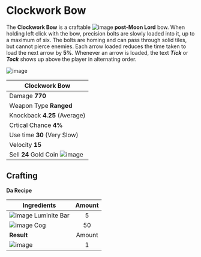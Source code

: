 # Clockwork Bow 

The **Clockwork Bow** is a craftable ![image](https://github.com/user-attachments/assets/8260a9f7-4982-4b00-911a-57cda698cc2d) **post-Moon Lord** bow. When holding left click with the bow, 
precision bolts are slowly loaded into it, up to a maximum of six. The bolts are homing and can
pass through solid tiles, but cannot pierce enemies. Each arrow loaded reduces the time taken to 
load the next arrow by **5%**. Whenever an arrow is loaded, the text ***Tick*** or ***Tock*** shows up above 
the player in alternating order.

![image](https://github.com/user-attachments/assets/36252762-4f04-481a-bf7c-4f33f8f0fd63)


| **Clockwork Bow**           | 
| ----------------------------|
| Damage **770**              | 
| Weapon Type **Ranged**      | 
| Knockback	**4.25** (Average)|
| Crtical Chance **4%**       | 
| Use time	**30** (Very Slow)| 
| Velocity	**15**            | 
| Sell	**24** Gold Coin ![image](https://github.com/user-attachments/assets/99fc92bb-be6e-4803-b2be-3ba93c6e47a6)| 

## Crafting
**Da Recipe**





| Ingredients   | Amount        | 
| ------------- |:-------------:| 
| ![image](https://github.com/user-attachments/assets/d2444906-d106-47ca-a821-752e55d8d47e) Luminite Bar  | 5             | 
| ![image](https://github.com/user-attachments/assets/3a497ee3-3213-4b6b-bd7f-93cb68c2d1b4) Cog           | 50            |
| **Result**    |Amount         |
|![image](https://github.com/user-attachments/assets/36252762-4f04-481a-bf7c-4f33f8f0fd63)| 1| 






